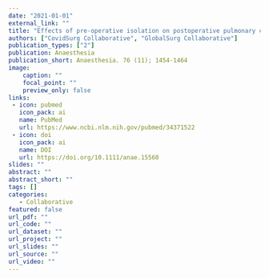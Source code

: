 ```yaml
---
date: "2021-01-01"
external_link: ""
title: "Effects of pre-operative isolation on postoperative pulmonary complications after elective surgery: an international prospective cohort study"
authors: ["CovidSurg Collaborative", "GlobalSurg Collaborative"]
publication_types: ["2"]
publication: Anaesthesia
publication_short: Anaesthesia. 76 (11); 1454-1464
image:
    caption: ""
    focal_point: ""
    preview_only: false
links:
 - icon: pubmed
   icon_pack: ai
   name: PubMed
   url: https://www.ncbi.nlm.nih.gov/pubmed/34371522
 - icon: doi
   icon_pack: ai
   name: DOI
   url: https://doi.org/10.1111/anae.15560
slides: ""
abstract: ""
abstract_short: ""
tags: []
categories: 
   - Collaborative
featured: false
url_pdf: ""
url_code: ""
url_dataset: ""
url_project: ""
url_slides: ""
url_source: ""
url_video: ""
---
```

